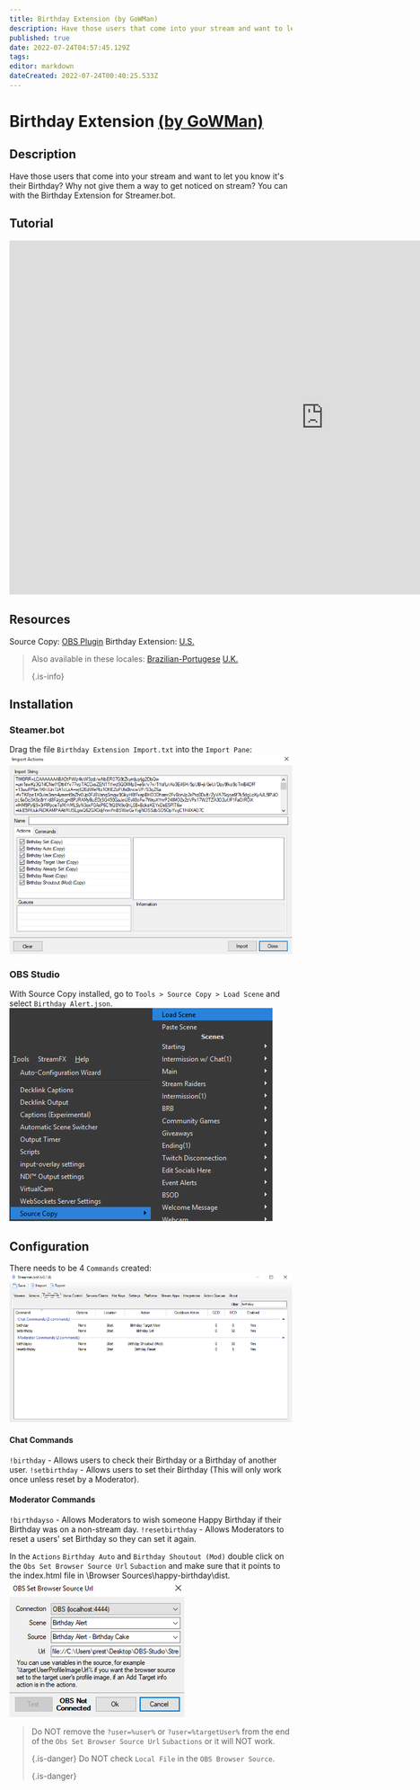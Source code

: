 ```yaml
---
title: Birthday Extension (by GoWMan)
description: Have those users that come into your stream and want to let you know it's their Birthday?  Why not give them a way to get noticed on stream?  You can with the Birthday Extension for Streamer.bot.
published: true
date: 2022-07-24T04:57:45.129Z
tags: 
editor: markdown
dateCreated: 2022-07-24T00:40:25.533Z
---
```


# Birthday Extension [(by GoWMan)](https://www.twitch.tv/gowman)

## Description
Have those users that come into your stream and want to let you know it's their Birthday?  Why not give them a way to get noticed on stream?  You can with the Birthday Extension for Streamer.bot.
## Tutorial
<iframe width="1120" height="630" src="https://www.youtube.com/embed/aFEKQJjMpV8" title="YouTube video player" frameborder="0" allow="accelerometer; autoplay; clipboard-write; encrypted-media; gyroscope; picture-in-picture" allowfullscreen></iframe>

## Resources
Source Copy:  [OBS Plugin](https://obsproject.com/forum/resources/source-copy.1261/) Birthday Extension:  [U.S.](/overlays/birthday-extension/files/birthday.rar)
> Also available in these locales: [Brazilian-Portugese](/overlays/birthday-extension/files/birthdaybz-pt.rar) [U.K.](/overlays/birthday-extension/files/birthdayuk.rar) 
> 
> {.is-info}

## Installation

### Steamer.bot
Drag the file `Birthday Extension Import.txt` into the `Import Pane`: ![birthday-extension-import](/overlays/birthday-extension/images/birthday-extension-import.png)

### OBS Studio
With Source Copy installed, go to `Tools > Source Copy > Load Scene` and select `Birthday Alert.json`. ![birthday-extension-source-copy](/overlays/birthday-extension/images/birthday-extension-source-copy.png)

## Configuration
There needs to be 4 `Commands` created: ![birthday-extension-commands](/overlays/birthday-extension/images/birthday-extension-commands.png)
#### Chat Commands
`!birthday` - Allows users to check their Birthday or a Birthday of another user. `!setbirthday` - Allows users to set their Birthday (This will only work once unless reset by a Moderator).
#### Moderator Commands
`!birthdayso` - Allows Moderators to wish someone Happy Birthday if their Birthday was on a non-stream day. `!resetbirthday` - Allows Moderators to reset a users' set Birthday so they can set it again.

In the `Actions` `Birthday Auto` and `Birthday Shoutout (Mod)` double click on the `Obs Set Browser Source Url` `Subaction` and make sure that it points to the index.html file in \Browser Sources\happy-birthday\dist. ![birthday-extension-set-browser-source-url](/overlays/birthday-extension/images/birthday-extension-set-browser-source-url.png)
> Do NOT remove the `?user=%user%` or `?user=%targetUser%` from the end of the `Obs Set Browser Source Url` `Subactions` or it will NOT work. 
> 
> {.is-danger}
> Do NOT check `Local File` in the `OBS Browser Source`. 
> 
> {.is-danger}
